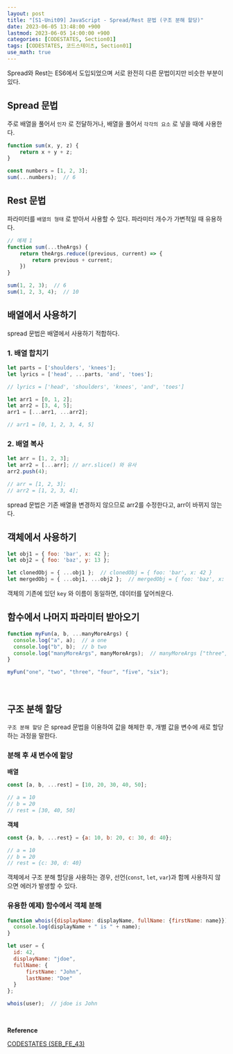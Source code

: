 ```yaml
---
layout: post
title: "[S1-Unit09] JavaScript - Spread/Rest 문법 (구조 분해 할당)"
date: 2023-06-05 13:48:00 +900
lastmod: 2023-06-05 14:00:00 +900
categories: [CODESTATES, Section01]
tags: [CODESTATES, 코드스테이츠, Section01]
use_math: true
---
```


Spread와 Rest는 ES6에서 도입되었으며 서로 완전히 다른 문법이지만 비슷한 부분이 있다.

## Spread 문법
주로 배열을 풀어서 `인자` 로 전달하거나, 배열을 풀어서 `각각의 요소` 로 넣을 때에 사용한다.

```jsx
function sum(x, y, z) {
	return x + y + z;
} 

const numbers = [1, 2, 3];
sum(...numbers);  // 6
```

## Rest 문법
파라미터를 `배열의 형태` 로 받아서 사용할 수 있다. 파라미터 개수가 가변적일 때 유용하다.

```jsx
// 예제 1
function sum(...theArgs) {
	return theArgs.reduce((previous, current) => {
    	return previous + current;
    })
}

sum(1, 2, 3);  // 6
sum(1, 2, 3, 4);  // 10
```

## 배열에서 사용하기
spread 문법은 배열에서 사용하기 적합하다.

### 1. 배열 합치기

```jsx
let parts = ['shoulders', 'knees'];
let lyrics = ['head', ...parts, 'and', 'toes'];  

// lyrics = ['head', 'shoulders', 'knees', 'and', 'toes']
```
```jsx
let arr1 = [0, 1, 2];
let arr2 = [3, 4, 5];
arr1 = [...arr1, ...arr2];  

// arr1 = [0, 1, 2, 3, 4, 5]
```

### 2. 배열 복사
```jsx
let arr = [1, 2, 3];
let arr2 = [...arr]; // arr.slice() 와 유사
arr2.push(4);

// arr = [1, 2, 3];
// arr2 = [1, 2, 3, 4];
```

spread 문법은 기존 배열을 변경하지 않으므로 arr2를 수정한다고, arr이 바뀌지 않는다.

## 객체에서 사용하기

```jsx
let obj1 = { foo: 'bar', x: 42 };
let obj2 = { foo: 'baz', y: 13 };

let clonedObj = { ...obj1 };  // clonedObj = { foo: 'bar', x: 42 }
let mergedObj = { ...obj1, ...obj2 };  // mergedObj = { foo: 'baz', x: 42, y: 13 }
```
객체의 기존에 있던 `key` 와 이름이 동일하면, 데이터를 덮어씌운다.

## 함수에서 나머지 파라미터 받아오기

```jsx
function myFun(a, b, ...manyMoreArgs) {
  console.log("a", a);  // a one
  console.log("b", b);  // b two
  console.log("manyMoreArgs", manyMoreArgs);  // manyMoreArgs ["three", "four", "five", "six"]
}

myFun("one", "two", "three", "four", "five", "six");
```

<br>

## 구조 분해 할당
`구조 분해 할당` 은 spread 문법을 이용하여 값을 해체한 후, 개별 값을 변수에 새로 할당하는 과정을 말한다.

### 분해 후 새 변수에 할당
**배열**

```jsx
const [a, b, ...rest] = [10, 20, 30, 40, 50];

// a = 10
// b = 20
// rest = [30, 40, 50]
```
**객체**

```jsx
const {a, b, ...rest} = {a: 10, b: 20, c: 30, d: 40};

// a = 10
// b = 20
// rest = {c: 30, d: 40} 
```

객체에서 구조 분해 할당을 사용하는 경우, 선언(`const`, `let`, `var`)과 함께 사용하지 않으면 에러가 발생할 수 있다.

### 유용한 예제) 함수에서 객체 분해

```jsx
function whois({displayName: displayName, fullName: {firstName: name}}){
  console.log(displayName + " is " + name);
}

let user = {
  id: 42,
  displayName: "jdoe",
  fullName: {
      firstName: "John",
      lastName: "Doe"
  }
};

whois(user);  // jdoe is John
```

<br>

**Reference**

[CODESTATES (SEB_FE_43)](https://www.codestates.com/)